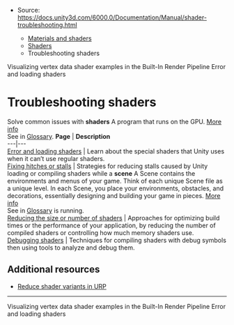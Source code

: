 * Source: https://docs.unity3d.com/6000.0/Documentation/Manual/shader-troubleshooting.html

  * [Materials and shaders](https://docs.unity3d.com/6000.0/Documentation/Manual/materials-and-shaders.html)
  * [Shaders](https://docs.unity3d.com/6000.0/Documentation/Manual/Shaders.html)
  * Troubleshooting shaders


[](https://docs.unity3d.com/6000.0/Documentation/Manual/built-in-shader-examples-vertex-data.html)
Visualizing vertex data shader examples in the Built-In Render Pipeline
[](https://docs.unity3d.com/6000.0/Documentation/Manual/shader-error.html)
Error and loading shaders
# Troubleshooting shaders
Solve common issues with **shaders** A program that runs on the GPU. [More info](https://docs.unity3d.com/6000.0/Documentation/Manual/Shaders.html)  
See in [Glossary](https://docs.unity3d.com/6000.0/Documentation/Manual/Glossary.html#Shader).
**Page** | **Description**  
---|---  
[Error and loading shaders](https://docs.unity3d.com/6000.0/Documentation/Manual/shader-error.html) | Learn about the special shaders that Unity uses when it can’t use regular shaders.  
[Fixing hitches or stalls](https://docs.unity3d.com/6000.0/Documentation/Manual/shader-reduce-stalling.html) | Strategies for reducing stalls caused by Unity loading or compiling shaders while a **scene** A Scene contains the environments and menus of your game. Think of each unique Scene file as a unique level. In each Scene, you place your environments, obstacles, and decorations, essentially designing and building your game in pieces. [More info](https://docs.unity3d.com/6000.0/Documentation/Manual/CreatingScenes.html)  
See in [Glossary](https://docs.unity3d.com/6000.0/Documentation/Manual/Glossary.html#Scene) is running.  
[Reducing the size or number of shaders](https://docs.unity3d.com/6000.0/Documentation/Manual/shader-reducing.html) | Approaches for optimizing build times or the performance of your application, by reducing the number of compiled shaders or controlling how much memory shaders use.  
[Debugging shaders](https://docs.unity3d.com/6000.0/Documentation/Manual/shader-debugging.html) | Techniques for compiling shaders with debug symbols then using tools to analyze and debug them.  
## Additional resources
  * [Reduce shader variants in URP](https://docs.unity3d.com/6000.0/Documentation/Manual/urp/shader-stripping.html)


* * *
[](https://docs.unity3d.com/6000.0/Documentation/Manual/built-in-shader-examples-vertex-data.html)
Visualizing vertex data shader examples in the Built-In Render Pipeline
[](https://docs.unity3d.com/6000.0/Documentation/Manual/shader-error.html)
Error and loading shaders
